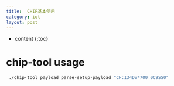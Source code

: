 ```yaml
---
title:  CHIP基本使用
category: iot
layout: post
---
```

* content
{:toc}

# chip-tool usage
```bash
 ./chip-tool payload parse-setup-payload "CH:I34DV*700 0C9SS0"
```
